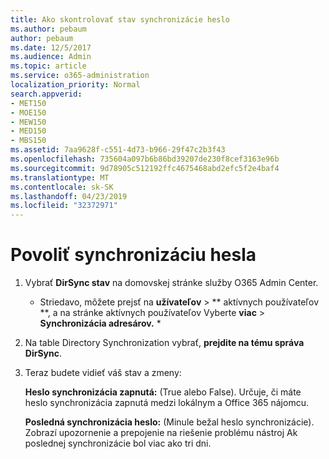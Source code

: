 ```yaml
---
title: Ako skontrolovať stav synchronizácie heslo
ms.author: pebaum
author: pebaum
ms.date: 12/5/2017
ms.audience: Admin
ms.topic: article
ms.service: o365-administration
localization_priority: Normal
search.appverid:
- MET150
- MOE150
- MEW150
- MED150
- MBS150
ms.assetid: 7aa9628f-c551-4d73-b966-29f47c2b3f43
ms.openlocfilehash: 735604a097b6b86bd39207de230f8cef3163e96b
ms.sourcegitcommit: 9d78905c512192ffc4675468abd2efc5f2e4baf4
ms.translationtype: MT
ms.contentlocale: sk-SK
ms.lasthandoff: 04/23/2019
ms.locfileid: "32372971"
---
```

# <a name="enable-password-sync"></a>Povoliť synchronizáciu hesla

1.  Vybrať **DirSync stav** na domovskej stránke služby O365 Admin Center. 
    
     * Striedavo, môžete prejsť na **užívateľov** \> ** aktívnych používateľov **, a na stránke aktívnych používateľov Vyberte **viac** \> **Synchronizácia adresárov.** * 
    
2. Na table Directory Synchronization vybrať, **prejdite na tému správa DirSync**. 
    
3. Teraz budete vidieť váš stav a zmeny:
    
    **Heslo synchronizácia zapnutá:** (True alebo False). Určuje, či máte heslo synchronizácia zapnutá medzi lokálnym a Office 365 nájomcu. 
    
    **Posledná synchronizácia heslo:** (Minule bežal heslo synchronizácie). Zobrazí upozornenie a prepojenie na riešenie problému nástroj Ak poslednej synchronizácie bol viac ako tri dni. 
    

